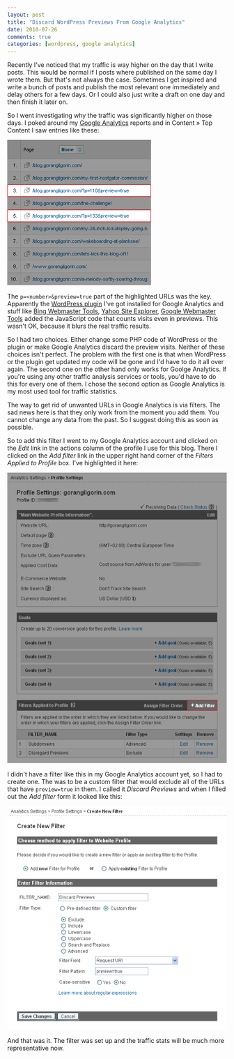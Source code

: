 ```yaml
---
layout: post
title: "Discard WordPress Previews From Google Analytics"
date: 2010-07-26
comments: true
categories: [wordpress, google analytics]
---
```


Recently I've noticed that my traffic is way higher on the day that I write posts. This would be normal if I posts where published on the same day I wrote them. But that's not always the case. Sometimes I get inspired and write a bunch of posts and publish the most relevant one immediately and delay others for a few days. Or I could also just write a draft on one day and then finish it later on.

So I went investigating why the traffic was significantly higher on those days. I poked around my [Google Analytics][ga] reports and in Content &raquo; Top Content I saw entries like these:

![Wordpress previews in Google Analytics][img-ga-wp]

The `p=<number>&preview=true` part of the highlighted URLs was the key. Apparently the [WordPress plugin][wp-aio] I've got installed for Google Analytics and stuff like [Bing Webmaster Tools][bwt], [Yahoo Site Explorer][yahoo-se], [Google Webmaster Tools][gwt] added the JavaScript code that counts visits even in previews. This wasn't OK, because it blurs the real traffic results.

So I had two choices. Either change some PHP code of WordPress or the plugin or make Google Analytics discard the preview visits. Neither of these choices isn't perfect. The problem with the first one is that when WordPress or the plugin get updated my code will be gone and I'd have to do it all over again. The second one on the other hand only works for Goolge Analytics. If you're using any other traffic analysis services or tools, you'd have to do this for every one of them. I chose the second option as Google Analytics is my most used tool for traffic statistics.

The way to get rid of unwanted URLs in Google Analytics is via filters. The sad news here is that they only work from the moment you add them. You cannot change any data from the past. So I suggest doing this as soon as possible.

So to add this filter I went to my Google Analytics account and clicked on the *Edit* link in the actions column of the profile I use for this blog. There I clicked on the *Add filter* link in the upper right hand corner of the *Filters Applied to Profile* box. I've highlighted it here:

![Add filter in Google Analytics][img-ga-wp-addfilter]

I didn't have a filter like this in my Google Analytics account yet, so I had to create one. The was to be a custom filter that would exclude all of the URLs that have `preview=true` in them. I called it *Discard Previews* and when I filled out the *Add filter* form it looked like this:

![Discard Wordpress previews filter for Google Analytics][img-ga-wp-filter]

And that was it. The filter was set up and the traffic stats will be much more representative now.

[ga]: http://www.google.com/analytics "Google Analytics"
[img-ga-wp]: /images/ga-wp-previews.png "Wordpress previews in Google Analytics"
[wp-aio]: http://wordpress.org/extend/plugins/all-in-one-webmaster/ "All in One Webmaster"
[bwt]: http://www.bing.com/toolbox/webmaster/ "Bing Webmaster Center"
[yahoo-se]: https://developer.yahoo.com/search/siteexplorer/ "Yahoo Site Explorer"
[gwt]: https://www.google.com/webmasters/tools/ "Google Webmaster Tools"
[img-ga-wp-addfilter]: /images/ga-wp-addfilter.png "Add filter in Google Analytics"
[img-ga-wp-filter]: /images/ga-wp-filter.png "Discard Wordpress previews filter for Google Analytics"
